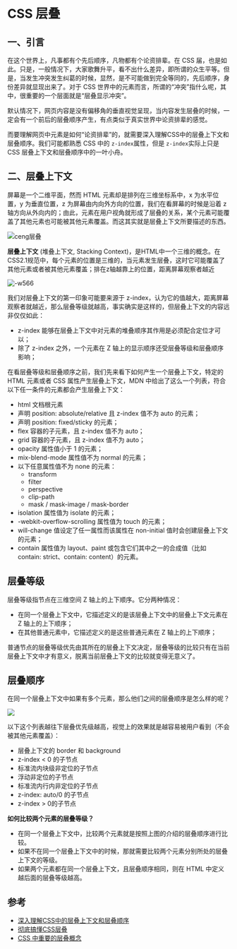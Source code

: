 # CSS 层叠

## 一、引言

在这个世界上，凡事都有个先后顺序，凡物都有个论资排辈。在 CSS 届，也是如此。只是，一般情况下，大家歌舞升平，看不出什么差异，即所谓的众生平等。但是，当发生冲突发生纠葛的时候，显然，是不可能做到完全等同的，先后顺序，身份差异就显现出来了。对于 CSS 世界中的元素而言，所谓的“冲突”指什么呢，其中，很重要的一个层面就是“层叠显示冲突”。

默认情况下，网页内容是没有偏移角的垂直视觉呈现，当内容发生层叠的时候，一定会有一个前后的层叠顺序产生，有点类似于真实世界中论资排辈的感觉。

而要理解网页中元素是如何“论资排辈”的，就需要深入理解CSS中的层叠上下文和层叠顺序。我们可能都熟悉 CSS 中的 `z-index`属性，但是 `z-index`实际上只是 CSS 层叠上下文和层叠顺序中的一叶小舟。

## 二、层叠上下文

屏幕是一个二维平面，然而 HTML 元素却是排列在三维坐标系中，x 为水平位置，y 为垂直位置，z 为屏幕由内向外方向的位置，我们在看屏幕的时候是沿着 z 轴方向从外向内的；由此，元素在用户视角就形成了层叠的关系，某个元素可能覆盖了其他元素也可能被其他元素覆盖。而这其实就是层叠上下文所要描述的东西。

![ceng层叠](https://p1-jj.byteimg.com/tos-cn-i-t2oaga2asx/gold-user-assets/2018/9/21/165fc5323852bd61\~tplv-t2oaga2asx-zoom-in-crop-mark:1304:0:0:0.awebp)

**层叠上下文** (堆叠上下文, Stacking Context)，是HTML中一个三维的概念。在CSS2.1规范中，每个元素的位置是三维的，当元素发生层叠，这时它可能覆盖了其他元素或者被其他元素覆盖；排在z轴越靠上的位置，距离屏幕观察者越近



![-w566](https://p3-juejin.byteimg.com/tos-cn-i-k3u1fbpfcp/9fe12ffcbbe547dbbabc0c74488c30c9\~tplv-k3u1fbpfcp-zoom-in-crop-mark:1304:0:0:0.awebp)

我们对层叠上下文的第一印象可能要来源于 z-index，认为它的值越大，距离屏幕观察者就越近，那么层叠等级就越高，事实确实是这样的，但层叠上下文的内容远非仅仅如此：

* z-index 能够在层叠上下文中对元素的堆叠顺序其作用是必须配合定位才可以；
* 除了 z-index 之外，一个元素在 Z 轴上的显示顺序还受层叠等级和层叠顺序影响；

在看层叠等级和层叠顺序之前，我们先来看下如何产生一个层叠上下文，特定的 HTML 元素或者 CSS 属性产生层叠上下文，MDN 中给出了这么一个列表，符合以下任一条件的元素都会产生层叠上下文：

* html 文档根元素
* 声明 position: absolute/relative 且 z-index 值不为 auto 的元素；
* 声明 position: fixed/sticky 的元素；
* flex 容器的子元素，且 z-index 值不为 auto；
* grid 容器的子元素，且 z-index 值不为 auto；
* opacity 属性值小于 1 的元素；
* mix-blend-mode 属性值不为 normal 的元素；
* 以下任意属性值不为 none 的元素：
  * transform
  * filter
  * perspective
  * clip-path
  * mask / mask-image / mask-border
* isolation 属性值为 isolate 的元素；
* \-webkit-overflow-scrolling 属性值为 touch 的元素；
* will-change 值设定了任一属性而该属性在 non-initial 值时会创建层叠上下文的元素；
* contain 属性值为 layout、paint 或包含它们其中之一的合成值（比如 contain: strict、contain: content）的元素。

## **层叠等级**

层叠等级指节点在三维空间 Z 轴上的上下顺序。它分两种情况：

* 在同一个层叠上下文中，它描述定义的是该层叠上下文中的层叠上下文元素在 Z 轴上的上下顺序；
* 在其他普通元素中，它描述定义的是这些普通元素在 Z 轴上的上下顺序；

普通节点的层叠等级优先由其所在的层叠上下文决定，层叠等级的比较只有在当前层叠上下文中才有意义，脱离当前层叠上下文的比较就变得无意义了。

## **层叠顺序**

在同一个层叠上下文中如果有多个元素，那么他们之间的层叠顺序是怎么样的呢？

![](https://p3-juejin.byteimg.com/tos-cn-i-k3u1fbpfcp/21043848687d42c6b46d6cf9c59c17ff\~tplv-k3u1fbpfcp-zoom-in-crop-mark:1304:0:0:0.awebp)

以下这个列表越往下层叠优先级越高，视觉上的效果就是越容易被用户看到（不会被其他元素覆盖）：

* 层叠上下文的 border 和 background
* z-index < 0 的子节点
* 标准流内块级非定位的子节点
* 浮动非定位的子节点
* 标准流内行内非定位的子节点
* z-index: auto/0 的子节点
* z-index > 0的子节点

**如何比较两个元素的层叠等级？**

* 在同一个层叠上下文中，比较两个元素就是按照上图的介绍的层叠顺序进行比较。
* 如果不在同一个层叠上下文中的时候，那就需要比较两个元素分别所处的层叠上下文的等级。
* 如果两个元素都在同一个层叠上下文，且层叠顺序相同，则在 HTML 中定义越后面的层叠等级越高。

## 参考

* [深入理解CSS中的层叠上下文和层叠顺序](https://www.zhangxinxu.com/wordpress/2016/01/understand-css-stacking-context-order-z-index/)
* [彻底搞懂CSS层叠](https://juejin.cn/post/6844903667175260174)
* [CSS 中重要的层叠概念](https://juejin.cn/post/6844904145766334472)
